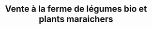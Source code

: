 ---
title: "Vente à la ferme de légumes bio et plants maraichers"
url: /la-freissinouse/vente-a-la-ferme-de-legumes-bio-et-plants-maraichers/
shop: légumes
---